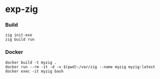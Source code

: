 # exp-zig


### Build

```
zig init-exe
zig build run
```

### Docker

```
docker build -t myzig .
docker run --rm -it -d -v $(pwd):/var/zig --name myzig myzig:latest
docker exec -it myzig bash
```
